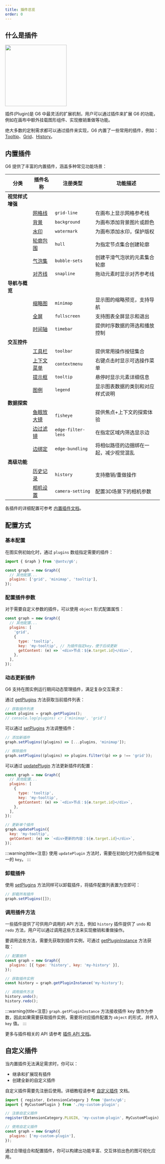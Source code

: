 ```yaml
---
title: 插件总览
order: 0
---
```


## 什么是插件

<image width="200px" src="https://mdn.alipayobjects.com/huamei_qa8qxu/afts/img/A*sa3jRqp83K4AAAAAAAAAAAAADmJ7AQ/original" />

插件(Plugin)是 G6 中最灵活的扩展机制，用户可以通过插件来扩展 G6 的功能，例如在画布中额外挂载图形组件、实现撤销重做等功能。

绝大多数的定制需求都可以通过插件来实现，G6 内置了一些常用的插件，例如：[Tooltip](/manual/plugin/tooltip)、[Grid](/manual/plugin/grid-line)、[History](/manual/plugin/history)。

## 内置插件

G6 提供了丰富的内置插件，涵盖多种常见功能场景：

| 分类             | 插件名称                                                                                   | 注册类型           | 功能描述                               |
| ---------------- | ------------------------------------------------------------------------------------------ | ------------------ | -------------------------------------- |
| **视觉样式增强** |                                                                                            |                    |                                        |
|                  | [网格线](/manual/plugin/grid-line)                                                         | `grid-line`        | 在画布上显示网格参考线                 |
|                  | [背景](/manual/plugin/background)                                                          | `background`       | 为画布添加背景图片或颜色               |
|                  | [水印](/manual/plugin/watermark)                                                           | `watermark`        | 为画布添加水印，保护版权               |
|                  | [轮廓包围](/manual/plugin/hull)                                                            | `hull`             | 为指定节点集合创建轮廓                 |
|                  | [气泡集](/manual/plugin/bubble-sets)                                                       | `bubble-sets`      | 创建平滑气泡状的元素集合轮廓           |
|                  | [对齐线](/manual/plugin/snapline)                                                          | `snapline`         | 拖动元素时显示对齐参考线               |
| **导航与概览**   |                                                                                            |                    |                                        |
|                  | [缩略图](/manual/plugin/minimap)                                                           | `minimap`          | 显示图的缩略预览，支持导航             |
|                  | [全屏](/manual/plugin/fullscreen)                                                          | `fullscreen`       | 支持图表全屏显示和退出                 |
|                  | [时间轴](/manual/plugin/timebar)                                                           | `timebar`          | 提供时序数据的筛选和播放控制           |
| **交互控件**     |                                                                                            |                    |                                        |
|                  | [工具栏](/manual/plugin/toolbar)                                                           | `toolbar`          | 提供常用操作按钮集合                   |
|                  | [上下文菜单](/manual/plugin/contextmenu)                                                   | `contextmenu`      | 右键点击时显示可选操作菜单             |
|                  | [提示框](/manual/plugin/tooltip)                                                           | `tooltip`          | 悬停时显示元素详细信息                 |
|                  | [图例](/manual/plugin/legend)                                                              | `legend`           | 显示图表数据的类别和对应样式说明       |
| **数据探索**     |                                                                                            |                    |                                        |
|                  | [鱼眼放大镜](/manual/plugin/fisheye)                                                       | `fisheye`          | 提供焦点+上下文的探索体验              |
|                  | [边过滤镜](/manual/plugin/edge-filter-lens)                                                | `edge-filter-lens` | 在指定区域内筛选显示边                 |
|                  | [边绑定](/manual/plugin/edge-bundling)                                                     | `edge-bundling`    | 将相似路径的边捆绑在一起，减少视觉混乱 |
| **高级功能**     |                                                                                            |                    |                                        |
|                  | [历史记录](/manual/plugin/history)                                                         | `history`          | 支持撤销/重做操作                      |
|                  | [相机设置](https://github.com/antvis/G6/blob/v5/packages/g6/src/plugins/camera-setting.ts) | `camera-setting`   | 配置3D场景下的相机参数                 |

各插件的详细配置可参考 [内置插件文档](/manual/plugin/grid-line)。

## 配置方式

### 基本配置

在图实例初始化时，通过 `plugins` 数组指定需要的插件：

```javascript {}5
import { Graph } from '@antv/g6';

const graph = new Graph({
  // 其他配置...
  plugins: ['grid', 'minimap', 'tooltip'],
});
```

### 配置插件参数

对于需要自定义参数的插件，可以使用 `object` 形式配置属性：

```javascript {5-9}
const graph = new Graph({
  // 其他配置...
  plugins: [
    'grid',
    {
      type: 'tooltip',
      key: 'my-tooltip', // 为插件指定key，便于后续更新
      getContent: (e) => `<div>节点：${e.target.id}</div>`,
    },
  ],
});
```

### 动态更新插件

G6 支持在图实例运行期间动态管理插件，满足复杂交互需求：

通过 [getPlugins](/api/plugin#graphgetplugins) 方法获取当前插件列表：

```javascript
// 获取插件列表
const plugins = graph.getPlugins();
// console.log(plugins) 👉 ['minimap', 'grid']
```

可以通过 [setPlugins](/api/plugin#graphsetpluginsplugins) 方法调整插件：

```javascript
// 添加新插件
graph.setPlugins((plugins) => [...plugins, 'minimap']);

// 移除插件
graph.setPlugins((plugins) => plugins.filter((p) => p !== 'grid'));
```

可以通过 [updatePlugin](/api/plugin#graphupdatepluginplugin) 方法更新插件的配置：

```javascript {6,14}
const graph = new Graph({
  // 其他配置...
  plugins: [
    {
      type: 'tooltip',
      key: 'my-tooltip',
      getContent: (e) => `<div>节点：${e.target.id}</div>`,
    },
  ],
});

// 更新单个插件
graph.updatePlugin({
  key: 'my-tooltip',
  getContent: (e) => `<div>更新的内容：${e.target.id}</div>`,
});
```

:::warning{title=注意}
使用 `updatePlugin` 方法时，需要在初始化时为插件指定唯一的 `key`。
:::

### 卸载插件

使用 [setPlugins](/api/plugin#graphsetpluginsplugins) 方法同样可以卸载插件，将插件配置列表置为空即可：

```javascript
// 卸载所有插件
graph.setPlugins([]);
```

### 调用插件方法

一些插件提供了可供用户调用的 API 方法，例如 `history` 插件提供了 `undo` 和 `redo` 方法，用户可以通过调用这些方法来实现撤销和重做操作。

要调用这些方法，需要先获取到插件实例，可通过 [getPluginInstance](/api/plugin#graphgetplugininstancekey) 方法获取：

```javascript
// 配置插件
const graph = new Graph({
  plugins: [{ type: 'history', key: 'my-history' }],
});

// 获取插件实例
const history = graph.getPluginInstance('my-history');

// 调用插件方法
history.undo();
history.redo();
```

:::warning{title=注意}
`graph.getPluginInstance` 方法接收插件 key 值作为参数，因此如果需要获取插件实例，需要将对应插件配置为 `object` 的形式，并传入 `key` 值。
:::

更多与插件相关的 API 请参考 [插件 API 文档](/api/plugin)。

## 自定义插件

当内置插件无法满足需求时，你可以：

- 继承和扩展现有插件
- 创建全新的自定义插件

自定义插件需要先注册后使用。详细教程请参考 [自定义插件](/manual/plugin/custom-plugin) 文档。

```javascript
import { register, ExtensionCategory } from '@antv/g6';
import { MyCustomPlugin } from './my-custom-plugin';

// 注册自定义插件
register(ExtensionCategory.PLUGIN, 'my-custom-plugin', MyCustomPlugin);

// 使用自定义插件
const graph = new Graph({
  plugins: ['my-custom-plugin'],
});
```

通过合理组合和配置插件，你可以构建出功能丰富、交互体验出色的图可视化应用。
